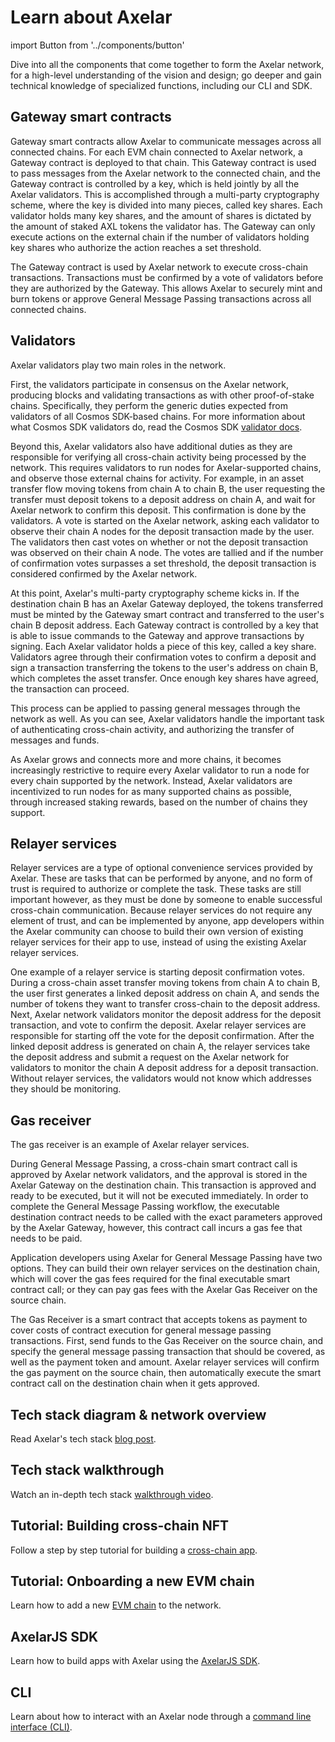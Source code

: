 # Learn about Axelar

import Button from '../components/button'

Dive into all the components that come together to form the Axelar network, for a high-level understanding of the vision and design; go deeper and gain technical knowledge of specialized functions, including our CLI and SDK. 


## Gateway smart contracts

Gateway smart contracts allow Axelar to communicate messages across all connected chains. For each EVM chain connected to Axelar network, a Gateway contract is deployed to that chain. This Gateway contract is used to pass messages from the Axelar network to the connected chain, and the Gateway contract is controlled by a key, which is held jointly by all the Axelar validators. This is accomplished through a multi-party cryptography scheme, where the key is divided into many pieces, called key shares. Each validator holds many key shares, and the amount of shares is dictated by the amount of staked AXL tokens the validator has. The Gateway can only execute actions on the external chain if the number of validators holding key shares who authorize the action reaches a set threshold.

The Gateway contract is used by Axelar network to execute cross-chain transactions. Transactions must be confirmed by a vote of validators before they are authorized by the Gateway. This allows Axelar to securely mint and burn tokens or approve General Message Passing transactions across all connected chains.


## Validators

Axelar validators play two main roles in the network.

First, the validators participate in consensus on the Axelar network, producing blocks and validating transactions as with other proof-of-stake chains. Specifically, they perform the generic duties expected from validators of all Cosmos SDK-based chains. For more information about what Cosmos SDK validators do, read the Cosmos SDK [validator docs](https://hub.cosmos.network/main/validators/validator-faq.html).

Beyond this, Axelar validators also have additional duties as they are responsible for verifying all cross-chain activity being processed by the network. This requires validators to run nodes for Axelar-supported chains, and observe those external chains for activity. For example, in an asset transfer flow moving tokens from chain A to chain B, the user requesting the transfer must deposit tokens to a deposit address on chain A, and wait for Axelar network to confirm this deposit. This confirmation is done by the validators. A vote is started on the Axelar network, asking each validator to observe their chain A nodes for the deposit transaction made by the user. The validators then cast votes on whether or not the deposit transaction was observed on their chain A node. The votes are tallied and if the number of confirmation votes surpasses a set threshold, the deposit transaction is considered confirmed by the Axelar network.

At this point, Axelar's multi-party cryptography scheme kicks in. If the destination chain B has an Axelar Gateway deployed, the tokens transferred must be minted by the Gateway smart contract and transferred to the user's chain B deposit address. Each Gateway contract is controlled by a key that is able to issue commands to the Gateway and approve transactions by signing. Each Axelar validator holds a piece of this key, called a key share. Validators agree through their confirmation votes to confirm a deposit and sign a transaction transferring the tokens to the user's address on chain B, which completes the asset transfer. Once enough key shares have agreed, the transaction can proceed.

This process can be applied to passing general messages through the network as well. As you can see, Axelar validators handle the important task of authenticating cross-chain activity, and authorizing the transfer of messages and funds.

As Axelar grows and connects more and more chains, it becomes increasingly restrictive to require every Axelar validator to run a node for every chain supported by the network. Instead, Axelar validators are incentivized to run nodes for as many supported chains as possible, through increased staking rewards, based on the number of chains they support.


## Relayer services

Relayer services are a type of optional convenience services provided by Axelar. These are tasks that can be performed by anyone, and no form of trust is required to authorize or complete the task. These tasks are still important however, as they must be done by someone to enable successful cross-chain communication. Because relayer services do not require any element of trust, and can be implemented by anyone, app developers within the Axelar community can choose to build their own version of existing relayer services for their app to use, instead of using the existing Axelar relayer services.

One example of a relayer service is starting deposit confirmation votes. During a cross-chain asset transfer moving tokens from chain A to chain B, the user first generates a linked deposit address on chain A, and sends the number of tokens they want to transfer cross-chain to the deposit address. Next, Axelar network validators monitor the deposit address for the deposit transaction, and vote to confirm the deposit. Axelar relayer services are responsible for starting off the vote for the deposit confirmation. After the linked deposit address is generated on chain A, the relayer services take the deposit address and submit a request on the Axelar network for validators to monitor the chain A deposit address for a deposit transaction. Without relayer services, the validators would not know which addresses they should be monitoring.


## Gas receiver

The gas receiver is an example of Axelar relayer services.

During General Message Passing, a cross-chain smart contract call is approved by Axelar network validators, and the approval is stored in the Axelar Gateway on the destination chain. This transaction is approved and ready to be executed, but it will not be executed immediately. In order to complete the General Message Passing workflow, the executable destination contract needs to be called with the exact parameters approved by the Axelar Gateway, however, this contract call incurs a gas fee that needs to be paid.

Application developers using Axelar for General Message Passing have two options. They can build their own relayer services on the destination chain, which will cover the gas fees required for the final executable smart contract call; or they can pay gas fees with the Axelar Gas Receiver on the source chain.

The Gas Receiver is a smart contract that accepts tokens as payment to cover costs of contract execution for general message passing transactions. First, send funds to the Gas Receiver on the source chain, and specify the general message passing transaction that should be covered, as well as the payment token and amount. Axelar relayer services will confirm the gas payment on the source chain, then automatically execute the smart contract call on the destination chain when it gets approved.


## Tech stack diagram & network overview

Read Axelar's tech stack [blog post](https://axelar.network/an-introduction-to-the-axelar-network).

## Tech stack walkthrough

Watch an in-depth tech stack [walkthrough video](https://www.youtube.com/watch?v=0-Q1mP2vmGE).

## Tutorial: Building cross-chain NFT

Follow a step by step tutorial for building a [cross-chain app](https://www.youtube.com/watch?v=pAxuQ7PIl8g).

## Tutorial: Onboarding a new EVM chain

Learn how to add a new [EVM chain](https://www.youtube.com/watch?v=iZgqneh7s88&t=13s) to the network.

## AxelarJS SDK

Learn how to build apps with Axelar using the [AxelarJS SDK](./learn/sdk).

## CLI

Learn about how to interact with an Axelar node through a [command line interface (CLI)](./learn/cli).
